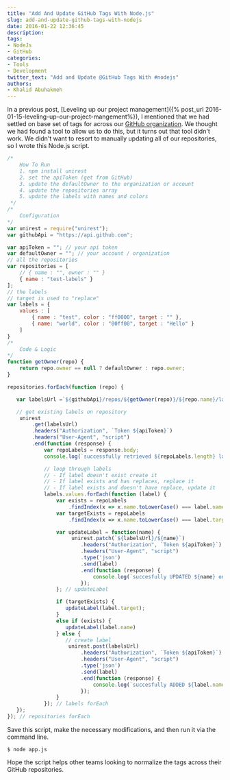 ```yaml
---
title: "Add And Update GitHub Tags With Node.js"
slug: add-and-update-github-tags-with-nodejs
date: 2016-01-22 12:36:45
description:
tags:
- NodeJs
- GitHub
categories:
- Tools
- Development
twitter_text: "Add and Update @GitHub Tags With #nodejs"
authors: 
- Khalid Abuhakmeh
---
```


In a previous post, [Leveling up our project management]({% post_url 2016-01-15-leveling-up-our-project-mangement%}), I mentioned that we had settled on base set of tags for across our [GitHub organization](https://github.com/ritterim). We thought we had found a tool to allow us to do this, but it turns out that tool didn't work. We didn't want to resort to manually updating all of our repositories, so I wrote this Node.js script.

```javascript
/*
    How To Run
    1. npm install unirest
    2. set the apiToken (get from GitHub)
    3. update the defaultOwner to the organization or account
    4. update the repositories array
    5. update the labels with names and colors
 */
/*
    Configuration
*/
var unirest = require("unirest");
var githubApi = "https://api.github.com";

var apiToken = ""; // your api token
var defaultOwner = ""; // your account / organization
// all the repositories
var repositories = [
    // { name : "", owner : "" }
    { name : "test-labels" }
];
// the labels
// target is used to "replace"
var labels = {
    values : [
        { name : "test", color : "ff0000", target : "" },
        { name: "world", color : "00ff00", target : "Hello" }
    ]
}
/*
    Code & Logic
*/
function getOwner(repo) {
    return repo.owner == null ? defaultOwner : repo.owner;
}

repositories.forEach(function (repo) {

   var labelsUrl =`${githubApi}/repos/${getOwner(repo)}/${repo.name}/labels`;

   // get existing labels on repository   
    unirest
        .get(labelsUrl)
        .headers("Authorization", `Token ${apiToken}`)
        .headers("User-Agent", "script")
        .end(function (response) {
            var repoLabels = response.body;
            console.log(`successfully retrieved ${repoLabels.length} labels from ${repo.name}`);

            // loop through labels
            // - If label doesn't exist create it
            // - If label exists and has replaces, replace it
            // - If label exists and doesn't have replace, update it
            labels.values.forEach(function (label) {    
                var exists = repoLabels
                    .findIndex(x => x.name.toLowerCase() === label.name.toLowerCase()) > -1;
                var targetExists = repoLabels
                    .findIndex(x => x.name.toLowerCase() === label.target.toLowerCase()) > -1;

                var updateLabel = function(name) {
                     unirest.patch(`${labelsUrl}/${name}`)
                        .headers("Authorization", `Token ${apiToken}`)
                        .headers("User-Agent", "script")
                        .type('json')
                        .send(label)
                        .end(function (response) {
                            console.log(`succesfully UPDATED ${name} on ${repo.name}.`)
                        });  
                }; // updateLabel

                if (targetExists) {                                             
                   updateLabel(label.target);                                         
                }                
                else if (exists) {
                   updateLabel(label.name)
                } else {
                   // create label
                    unirest.post(labelsUrl)
                        .headers("Authorization", `Token ${apiToken}`)
                        .headers("User-Agent", "script")
                        .type('json')
                        .send(label)
                        .end(function (response) {
                            console.log(`succesfully ADDED ${label.name} on ${repo.name}.`)
                        });    
                }          
            }); // labels forEach
   });
}); // repositories forEach
```

Save this script, make the necessary modifications, and then run it via the command line.

```
$ node app.js
```

Hope the script helps other teams looking to normalize the tags across their GitHub repositories.
